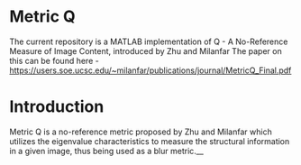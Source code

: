 # Metric Q
The current repository is a MATLAB implementation of Q - A No-Reference Measure of Image Content, introduced by Zhu and Milanfar
The paper on this can be found here - https://users.soe.ucsc.edu/~milanfar/publications/journal/MetricQ_Final.pdf

# Introduction
Metric Q is a no-reference metric proposed by Zhu and Milanfar which utilizes the eigenvalue characteristics to measure the structural information in a given image, thus being used as a blur metric.__

